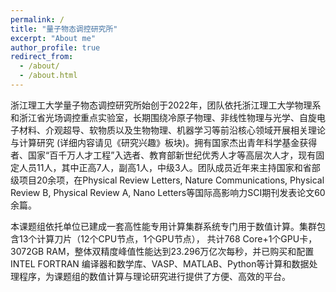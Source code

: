 ```yaml
---
permalink: /
title: "量子物态调控研究所"
excerpt: "About me"
author_profile: true
redirect_from: 
  - /about/
  - /about.html
---
```



浙江理工大学量子物态调控研究所始创于2022年，团队依托浙江理工大学物理系和浙江省光场调控重点实验室，长期围绕冷原子物理、非线性物理与光学、自旋电子材料、介观超导、软物质以及生物物理、机器学习等前沿核心领域开展相关理论与计算研究 (详细内容请见《研究兴趣》板块)。拥有国家杰出青年科学基金获得者、国家“百千万人才工程”入选者、教育部新世纪优秀人才等高层次人才，现有固定人员11人，其中正高7人，副高1人，中级3人。团队成员近年来主持国家和省部级项目20余项，在Physical Review Letters, Nature Communications, Physical Review B, Physical Review A, Nano Letters等国际高影响力SCI期刊发表论文60余篇。

本课题组依托单位已建成一套高性能专用计算集群系统专门用于数值计算。集群包含13个计算刀片（12个CPU节点，1个GPU节点）， 共计768 Core+1个GPU卡，3072GB RAM，整体双精度峰值性能达到23.296万亿次每秒，并已购买和配置INTEL FORTRAN 编译器和数学库、VASP、MATLAB、Python等计算和数据处理程序，为课题组的数值计算与理论研究进行提供了方便、高效的平台。
